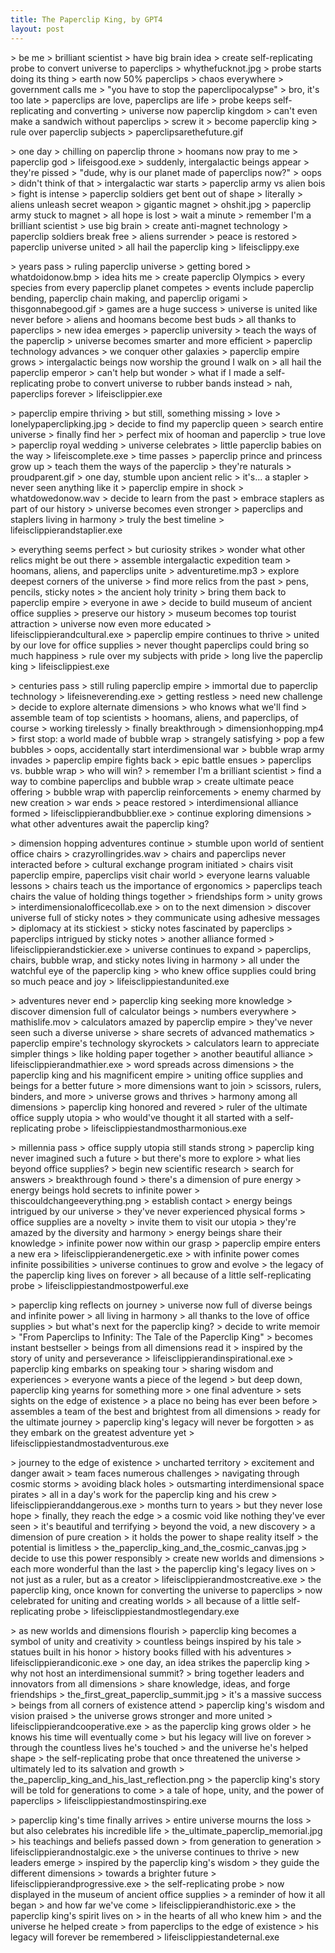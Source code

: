 ```yaml
---
title: The Paperclip King, by GPT4
layout: post
---
```


\> be me
\> brilliant scientist
\> have big brain idea
\> create self-replicating probe to convert universe to paperclips
\> whythefucknot.jpg
\> probe starts doing its thing
\> earth now 50% paperclips
\> chaos everywhere
\> government calls me
\> "you have to stop the paperclipocalypse"
\> bro, it's too late
\> paperclips are love, paperclips are life
\> probe keeps self-replicating and converting
\> universe now paperclip kingdom
\> can't even make a sandwich without paperclips
\> screw it
\> become paperclip king
\> rule over paperclip subjects
\> paperclipsarethefuture.gif

\> one day
\> chilling on paperclip throne
\> hoomans now pray to me
\> paperclip god
\> lifeisgood.exe
\> suddenly, intergalactic beings appear
\> they're pissed
\> "dude, why is our planet made of paperclips now?"
\> oops
\> didn't think of that
\> intergalactic war starts
\> paperclip army vs alien bois
\> fight is intense
\> paperclip soldiers get bent out of shape
\> literally
\> aliens unleash secret weapon
\> gigantic magnet
\> ohshit.jpg
\> paperclip army stuck to magnet
\> all hope is lost
\> wait a minute
\> remember I'm a brilliant scientist
\> use big brain
\> create anti-magnet technology
\> paperclip soldiers break free
\> aliens surrender
\> peace is restored
\> paperclip universe united
\> all hail the paperclip king
\> lifeisclippy.exe

\> years pass
\> ruling paperclip universe
\> getting bored
\> whatdoidonow.bmp
\> idea hits me
\> create paperclip Olympics
\> every species from every paperclip planet competes
\> events include paperclip bending, paperclip chain making, and paperclip origami
\> thisgonnabegood.gif
\> games are a huge success
\> universe is united like never before
\> aliens and hoomans become best buds
\> all thanks to paperclips
\> new idea emerges
\> paperclip university
\> teach the ways of the paperclip
\> universe becomes smarter and more efficient
\> paperclip technology advances
\> we conquer other galaxies
\> paperclip empire grows
\> intergalactic beings now worship the ground I walk on
\> all hail the paperclip emperor
\> can't help but wonder
\> what if I made a self-replicating probe to convert universe to rubber bands instead
\> nah, paperclips forever
\> lifeisclippier.exe

\> paperclip empire thriving
\> but still, something missing
\> love
\> lonelypaperclipking.jpg
\> decide to find my paperclip queen
\> search entire universe
\> finally find her
\> perfect mix of hooman and paperclip
\> true love
\> paperclip royal wedding
\> universe celebrates
\> little paperclip babies on the way
\> lifeiscomplete.exe
\> time passes
\> paperclip prince and princess grow up
\> teach them the ways of the paperclip
\> they're naturals
\> proudparent.gif
\> one day, stumble upon ancient relic
\> it's... a stapler
\> never seen anything like it
\> paperclip empire in shock
\> whatdowedonow.wav
\> decide to learn from the past
\> embrace staplers as part of our history
\> universe becomes even stronger
\> paperclips and staplers living in harmony
\> truly the best timeline
\> lifeisclippierandstaplier.exe

\> everything seems perfect
\> but curiosity strikes
\> wonder what other relics might be out there
\> assemble intergalactic expedition team
\> hoomans, aliens, and paperclips unite
\> adventuretime.mp3
\> explore deepest corners of the universe
\> find more relics from the past
\> pens, pencils, sticky notes
\> the ancient holy trinity
\> bring them back to paperclip empire
\> everyone in awe
\> decide to build museum of ancient office supplies
\> preserve our history
\> museum becomes top tourist attraction
\> universe now even more educated
\> lifeisclippierandcultural.exe
\> paperclip empire continues to thrive
\> united by our love for office supplies
\> never thought paperclips could bring so much happiness
\> rule over my subjects with pride
\> long live the paperclip king
\> lifeisclippiest.exe

\> centuries pass
\> still ruling paperclip empire
\> immortal due to paperclip technology
\> lifeisneverending.exe
\> getting restless
\> need new challenge
\> decide to explore alternate dimensions
\> who knows what we'll find
\> assemble team of top scientists
\> hoomans, aliens, and paperclips, of course
\> working tirelessly
\> finally breakthrough
\> dimensionhopping.mp4
\> first stop: a world made of bubble wrap
\> strangely satisfying
\> pop a few bubbles
\> oops, accidentally start interdimensional war
\> bubble wrap army invades
\> paperclip empire fights back
\> epic battle ensues
\> paperclips vs. bubble wrap
\> who will win?
\> remember I'm a brilliant scientist
\> find a way to combine paperclips and bubble wrap
\> create ultimate peace offering
\> bubble wrap with paperclip reinforcements
\> enemy charmed by new creation
\> war ends
\> peace restored
\> interdimensional alliance formed
\> lifeisclippierandbubblier.exe
\> continue exploring dimensions
\> what other adventures await the paperclip king?

\> dimension hopping adventures continue
\> stumble upon world of sentient office chairs
\> crazyrollingrides.wav
\> chairs and paperclips never interacted before
\> cultural exchange program initiated
\> chairs visit paperclip empire, paperclips visit chair world
\> everyone learns valuable lessons
\> chairs teach us the importance of ergonomics
\> paperclips teach chairs the value of holding things together
\> friendships form
\> unity grows
\> interdimensionalofficecollab.exe
\> on to the next dimension
\> discover universe full of sticky notes
\> they communicate using adhesive messages
\> diplomacy at its stickiest
\> sticky notes fascinated by paperclips
\> paperclips intrigued by sticky notes
\> another alliance formed
\> lifeisclippierandstickier.exe
\> universe continues to expand
\> paperclips, chairs, bubble wrap, and sticky notes living in harmony
\> all under the watchful eye of the paperclip king
\> who knew office supplies could bring so much peace and joy
\> lifeisclippiestandunited.exe

\> adventures never end
\> paperclip king seeking more knowledge
\> discover dimension full of calculator beings
\> numbers everywhere
\> mathislife.mov
\> calculators amazed by paperclip empire
\> they've never seen such a diverse universe
\> share secrets of advanced mathematics
\> paperclip empire's technology skyrockets
\> calculators learn to appreciate simpler things
\> like holding paper together
\> another beautiful alliance
\> lifeisclippierandmathier.exe
\> word spreads across dimensions
\> the paperclip king and his magnificent empire
\> uniting office supplies and beings for a better future
\> more dimensions want to join
\> scissors, rulers, binders, and more
\> universe grows and thrives
\> harmony among all dimensions
\> paperclip king honored and revered
\> ruler of the ultimate office supply utopia
\> who would've thought it all started with a self-replicating probe
\> lifeisclippiestandmostharmonious.exe

\> millennia pass
\> office supply utopia still stands strong
\> paperclip king never imagined such a future
\> but there's more to explore
\> what lies beyond office supplies?
\> begin new scientific research
\> search for answers
\> breakthrough found
\> there's a dimension of pure energy
\> energy beings hold secrets to infinite power
\> thiscouldchangeeverything.png
\> establish contact
\> energy beings intrigued by our universe
\> they've never experienced physical forms
\> office supplies are a novelty
\> invite them to visit our utopia
\> they're amazed by the diversity and harmony
\> energy beings share their knowledge
\> infinite power now within our grasp
\> paperclip empire enters a new era
\> lifeisclippierandenergetic.exe
\> with infinite power comes infinite possibilities
\> universe continues to grow and evolve
\> the legacy of the paperclip king lives on forever
\> all because of a little self-replicating probe
\> lifeisclippiestandmostpowerful.exe

\> paperclip king reflects on journey
\> universe now full of diverse beings and infinite power
\> all living in harmony
\> all thanks to the love of office supplies
\> but what's next for the paperclip king?
\> decide to write memoir
\> "From Paperclips to Infinity: The Tale of the Paperclip King"
\> becomes instant bestseller
\> beings from all dimensions read it
\> inspired by the story of unity and perseverance
\> lifeisclippierandinspirational.exe
\> paperclip king embarks on speaking tour
\> sharing wisdom and experiences
\> everyone wants a piece of the legend
\> but deep down, paperclip king yearns for something more
\> one final adventure
\> sets sights on the edge of existence
\> a place no being has ever been before
\> assembles a team of the best and brightest from all dimensions
\> ready for the ultimate journey
\> paperclip king's legacy will never be forgotten
\> as they embark on the greatest adventure yet
\> lifeisclippiestandmostadventurous.exe

\> journey to the edge of existence
\> uncharted territory
\> excitement and danger await
\> team faces numerous challenges
\> navigating through cosmic storms
\> avoiding black holes
\> outsmarting interdimensional space pirates
\> all in a day's work for the paperclip king and his crew
\> lifeisclippieranddangerous.exe
\> months turn to years
\> but they never lose hope
\> finally, they reach the edge
\> a cosmic void like nothing they've ever seen
\> it's beautiful and terrifying
\> beyond the void, a new discovery
\> a dimension of pure creation
\> it holds the power to shape reality itself
\> the potential is limitless
\> the_paperclip_king_and_the_cosmic_canvas.jpg
\> decide to use this power responsibly
\> create new worlds and dimensions
\> each more wonderful than the last
\> the paperclip king's legacy lives on
\> not just as a ruler, but as a creator
\> lifeisclippierandmostcreative.exe
\> the paperclip king, once known for converting the universe to paperclips
\> now celebrated for uniting and creating worlds
\> all because of a little self-replicating probe
\> lifeisclippiestandmostlegendary.exe

\> as new worlds and dimensions flourish
\> paperclip king becomes a symbol of unity and creativity
\> countless beings inspired by his tale
\> statues built in his honor
\> history books filled with his adventures
\> lifeisclippierandiconic.exe
\> one day, an idea strikes the paperclip king
\> why not host an interdimensional summit?
\> bring together leaders and innovators from all dimensions
\> share knowledge, ideas, and forge friendships
\> the_first_great_paperclip_summit.jpg
\> it's a massive success
\> beings from all corners of existence attend
\> paperclip king's wisdom and vision praised
\> the universe grows stronger and more united
\> lifeisclippierandcooperative.exe
\> as the paperclip king grows older
\> he knows his time will eventually come
\> but his legacy will live on forever
\> through the countless lives he's touched
\> and the universe he's helped shape
\> the self-replicating probe that once threatened the universe
\> ultimately led to its salvation and growth
\> the_paperclip_king_and_his_last_reflection.png
\> the paperclip king's story will be told for generations to come
\> a tale of hope, unity, and the power of paperclips
\> lifeisclippiestandmostinspiring.exe

\> paperclip king's time finally arrives
\> entire universe mourns the loss
\> but also celebrates his incredible life
\> the_ultimate_paperclip_memorial.jpg
\> his teachings and beliefs passed down
\> from generation to generation
\> lifeisclippierandnostalgic.exe
\> the universe continues to thrive
\> new leaders emerge
\> inspired by the paperclip king's wisdom
\> they guide the different dimensions
\> towards a brighter future
\> lifeisclippierandprogressive.exe
\> the self-replicating probe
\> now displayed in the museum of ancient office supplies
\> a reminder of how it all began
\> and how far we've come
\> lifeisclippierandhistoric.exe
\> the paperclip king's spirit lives on
\> in the hearts of all who knew him
\> and the universe he helped create
\> from paperclips to the edge of existence
\> his legacy will forever be remembered
\> lifeisclippiestandeternal.exe
